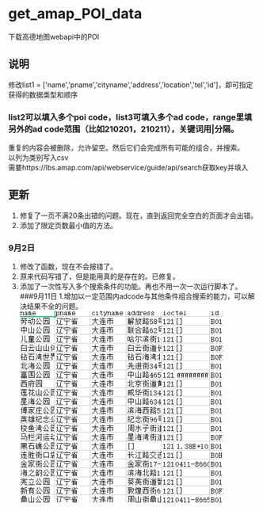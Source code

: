 # get_amap_POI_data
下载高德地图webapi中的POI<br>
## 说明
修改list1 = ['name','pname','cityname','address','location','tel','id']，即可指定获得的数据类型和顺序<br>
### list2可以填入多个poi code，list3可填入多个ad code，range里填另外的ad code范围（比如210201，210211），关键词用|分隔。
重复的内容会被删除，允许留空。然后它们会完成所有可能的组合，并搜索。<br>
以列为类别写入csv<br>
需要https://lbs.amap.com/api/webservice/guide/api/search获取key并填入<br>
## 更新
1. 修复了一页不满20条出错的问题。现在，直到返回完全空白的页面才会出错。
2. 添加了限定页数最小值的方法。
### 9月2日
1. 修改了函数，现在不会报错了。
2. 原来代码写错了，但是能用真的是存在的。已修复。
3. 添加了一次性写入多个搜索条件的功能。再也不用一次一次运行脚本了。
###9月11日
1.增加以一定范围内adcode与其他条件组合搜索的能力，可以解决结果不全的问题。<br>
![image](1.png)
